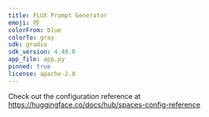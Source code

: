 ```yaml
---
title: FLUX Prompt Generator
emoji: 😻
colorFrom: blue
colorTo: gray
sdk: gradio
sdk_version: 4.40.0
app_file: app.py
pinned: true
license: apache-2.0
---
```


Check out the configuration reference at https://huggingface.co/docs/hub/spaces-config-reference